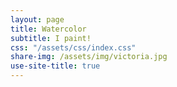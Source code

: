 ```yaml
---
layout: page
title: Watercolor
subtitle: I paint!
css: "/assets/css/index.css"
share-img: /assets/img/victoria.jpg
use-site-title: true
---
```

<script src="https://static.elfsight.com/platform/platform.js" data-use-service-core defer></script>
<div class="elfsight-app-0cca0446-147e-49ce-94da-272276274e9c"></div>